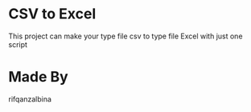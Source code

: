 # CSV to Excel
This project can make your type file csv to type file Excel with just one script

# Made By
rifqanzalbina
